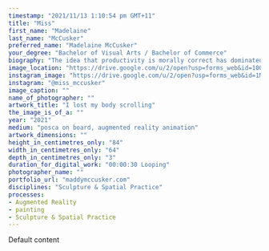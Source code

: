 ```yaml
---
timestamp: "2021/11/13 1:10:54 pm GMT+11"
title: "Miss"
first_name: "Madelaine"
last_name: "McCusker"
preferred_name: "Madelaine McCusker"
your_degree: "Bachelor of Visual Arts / Bachelor of Commerce"
biography: "The idea that productivity is morally correct has dominated and shaped my artistic practice and my life. This led to my investigations into digital spaces which are dominated by a neoliberal 'girlboss' rhetoric, where self-entrepreneurialism and hustle culture reign and even something as traditional, tactile, and personal as art or craft are merely a vehicle to sell a flawless self-image and lifestyle. In this environment womens physical beauty is scrutinized as closely as the work they produce, yet authenticity is upheld as both the key to success and a moral necessity. The emphasis on the body paradoxically contributes to the dissociative effect of doom scrolling through these glitzy small business posts as you wish your body was looking, producing, and feeling differently to how it is. I believe the augmented reality is a powerful way to convey the sensation of feeling both intimate and disembodied that these spaces generate."
image_location: "https://drive.google.com/u/2/open?usp=forms_web&id=100jhFY_ZyGr9giDxFhQXhwXySAwt8anw"
instagram_image: "https://drive.google.com/u/2/open?usp=forms_web&id=1MSg9l6v_gUNUklzNhIYuz7qEvaIJ77Nf"
instagram: "@miss_mccusker"
image_caption: ""
name_of_photographer: ""
artwork_title: "I lost my body scrolling"
the_image_is_of_a: ""
year: "2021"
medium: "posca on board, augmented reality animation"
artwork_dimensions: ""
height_in_centimetres_only: "84"
width_in_centimetres_only: "64"
depth_in_centimetres_only: "3"
duration_for_digital_work: "00:00:30 Looping"
photographer_name: ""
portfolio_url: "maddymccusker.com"
disciplines: "Sculpture & Spatial Practice"
processes:
- Augmented Reality
- painting
- Sculpture & Spatial Practice
---
```


Default content